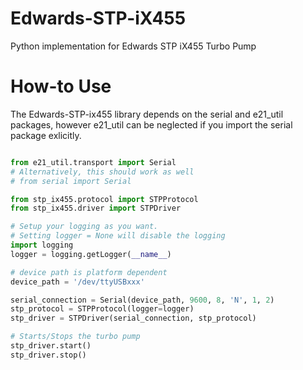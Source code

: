 # Edwards-STP-iX455
Python implementation for Edwards STP iX455 Turbo Pump

# How-to Use
The Edwards-STP-ix455 library depends on the serial and e21_util packages, however e21_util can be neglected if you import the serial package exlicitly.
```python

from e21_util.transport import Serial
# Alternatively, this should work as well
# from serial import Serial

from stp_ix455.protocol import STPProtocol
from stp_ix455.driver import STPDriver

# Setup your logging as you want.
# Setting logger = None will disable the logging
import logging
logger = logging.getLogger(__name__)

# device path is platform dependent
device_path = '/dev/ttyUSBxxx'

serial_connection = Serial(device_path, 9600, 8, 'N', 1, 2)
stp_protocol = STPProtocol(logger=logger)
stp_driver = STPDriver(serial_connection, stp_protocol)

# Starts/Stops the turbo pump
stp_driver.start()
stp_driver.stop()
```
